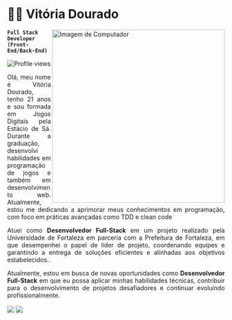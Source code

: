 # 👩‍💻 Vitória Dourado

<img src="https://github.com/user-attachments/assets/524ff13e-dfd5-424e-a3b6-659d1380e49b" min-width="400px" max-width="400px" width="400px" align="right" alt="Imagem de Computador">

**`Full Stack Developer (Front-End/Back-End)`**

<p align="left"> <img src="https://komarev.com/ghpvc/?username=JoaoPedroSilvaLopes&color=blue" alt="Profile views" /> </p>
<p align="justify"> 
 Olá, meu nome é Vitória Dourado, tenho 21 anos e sou formada em Jogos Digitais pela Estácio de Sá. Durante a graduação, desenvolvi habilidades em programação de jogos e também em desenvolvimento web. Atualmente, estou me dedicando a aprimorar meus conhecimentos em programação, com foco em práticas avançadas como TDD e clean code</p>
<p align="justify"> 
  Atuei como <strong>Desenvolvedor Full-Stack</strong> em um projeto realizado pela Universidade de Fortaleza em parceria com a Prefeitura de Fortaleza, em que desempenhei o papel de líder de projeto, coordenando equipes e garantindo a entrega de soluções eficientes e alinhadas aos objetivos estabelecidos.. 
</p>
<p align="justify"> 
  Atualmente, estou em busca de novas oportunidades como <strong>Desenvolvedor Full-Stack</strong> em que eu possa aplicar minhas habilidades técnicas, contribuir para o desenvolvimento de projetos desafiadores e continuar evoluindo profissionalmente.
</p>


<img align="center" src="https://github-readme-stats.vercel.app/api?username=VitoriaDourado&show_icons=true&theme=radical" />
 <img align="center" src="https://github-readme-stats.vercel.app/api/top-langs/?username=VitoriaDourado&theme=radical&layout=compact" />
